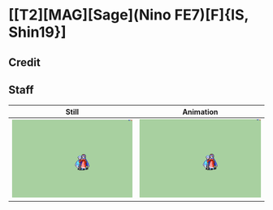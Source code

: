 # [\[T2\]\[MAG\]\[Sage\]\(Nino FE7\)\[F\]{IS, Shin19}]

## Credit


	
## Staff

| Still | Animation |
| :---: | :-------: |
| ![Staff still](./Staff_000.png) | ![Staff animation](./Staff.gif) |
